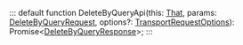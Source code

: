 :::
default function DeleteByQueryApi(this: [That](./That.md), params: [DeleteByQueryRequest](./DeleteByQueryRequest.md), options?: [TransportRequestOptions](./TransportRequestOptions.md)): Promise<[DeleteByQueryResponse](./DeleteByQueryResponse.md)>;
:::
